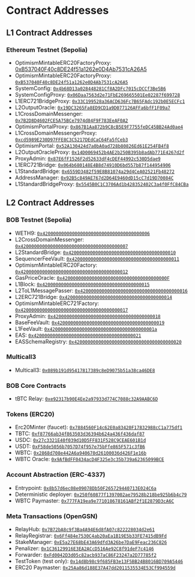 # Contract Addresses

## L1 Contract Addresses

### Ethereum Testnet (Sepolia)
- OptimismMintableERC20FactoryProxy: [0xB537040F40c8DE24f51a1262e0D4Ab7531cA26A5](https://sepolia.etherscan.io/address/0xB537040F40c8DE24f51a1262e0D4Ab7531cA26A5)
- OptimismMintableERC20FactoryProxy: [`0xB537040F40c8DE24f51a1262e0D4Ab7531cA26A5`](https://sepolia.etherscan.io/address/0xB537040F40c8DE24f51a1262e0D4Ab7531cA26A5)
- SystemConfig: [`0x4b68D13a028448281Cf8A2DFc7015cDCCf3Be5B6`](https://sepolia.etherscan.io/address/0x4b68D13a028448281Cf8A2DFc7015cDCCf3Be5B6)
- SystemConfigProxy: [`0x06Daa7563d2e71FbE269665501Ee02287f699728`](https://sepolia.etherscan.io/address/0x06Daa7563d2e71FbE269665501Ee02287f699728)
- L1ERC721BridgeProxy: [`0x33C199528a36ACD636Fc7B65FAdc192b0E5ECFc1`](https://sepolia.etherscan.io/address/0x33C199528a36ACD636Fc7B65FAdc192b0E5ECFc1)
- L2OutputOracle: [`0x19DC3265Fa8ED9CD1a9D077126AFFa6bfF1F09a7`](https://sepolia.etherscan.io/address/0x19DC3265Fa8ED9CD1a9D077126AFFa6bfF1F09a7)
- L1CrossDomainMessenger: [`0x7B2D8D4602FCE5A75BCe7974d84F9F783EeAF0A2`](https://sepolia.etherscan.io/address/0x7B2D8D4602FCE5A75BCe7974d84F9F783EeAF0A2)
- OptimismPortalProxy: [`0x867B1Aa872b9C8cB5E9F7755feDC45BB24Ad0ae4`](https://sepolia.etherscan.io/address/0x867B1Aa872b9C8cB5E9F7755feDC45BB24Ad0ae4)
- L1CrossDomainMessengerProxy: [`0xcd5989E230D97FFE8C3C5217DEdCaC64Fa5fCeb3`](https://sepolia.etherscan.io/address/0xcd5989E230D97FFE8C3C5217DEdCaC64Fa5fCeb3)
- OptimismPortal: [`0x52A130424d7a0bA0ad728b80826Ed61E254FB4f8`](https://sepolia.etherscan.io/address/0x52A130424d7a0bA0ad728b80826Ed61E254FB4f8)
- L2OutputOracleProxy: [`0x14D0069452b4AE2b250B395b8adAb771E4267d2f`](https://sepolia.etherscan.io/address/0x14D0069452b4AE2b250B395b8adAb771E4267d2f)
- ProxyAdmin: [`0x87E6fF1526F2d52633dF4cDEF44992c530D5dae9`](https://sepolia.etherscan.io/address/0x87E6fF1526F2d52633dF4cDEF44992c530D5dae9)
- L1ERC721Bridge: [`0x064b680148E4B8d74910D6bd557b87f144954906`](https://sepolia.etherscan.io/address/0x064b680148E4B8d74910D6bd557b87f144954906)
- L1StandardBridge: [`0x6559D3482f59E8B81074a29d4CeA02521Fb48272`](https://sepolia.etherscan.io/address/0x6559D3482f59E8B81074a29d4CeA02521Fb48272)
- AddressManager: [`0x92B5c849AE767d2D64E9460dD15cC7d19D70084C`](https://sepolia.etherscan.io/address/0x92B5c849AE767d2D64E9460dD15cC7d19D70084C)
- L1StandardBridgeProxy: [`0x5545B0C1C3706Ad1b428352402C3a4f0FfC84CBa`](https://sepolia.etherscan.io/address/0x5545B0C1C3706Ad1b428352402C3a4f0FfC84CBa)


## L2 Contract Addresses

### BOB Testnet (Sepolia)
- WETH9: [`0x4200000000000000000000000000000000000006`](https://testnet-explorer.gobob.xyz/address/0x4200000000000000000000000000000000000006)
- L2CrossDomainMessenger: [`0x4200000000000000000000000000000000000007`](https://testnet-explorer.gobob.xyz/address/0x4200000000000000000000000000000000000007)
- L2StandardBridge: [`0x4200000000000000000000000000000000000010`](https://testnet-explorer.gobob.xyz/address/0x4200000000000000000000000000000000000010)
- SequencerFeeVault: [`0x4200000000000000000000000000000000000011`](https://testnet-explorer.gobob.xyz/address/0x4200000000000000000000000000000000000011)
- OptimismMintableERC20Factory: [`0x4200000000000000000000000000000000000012`](https://testnet-explorer.gobob.xyz/address/0x4200000000000000000000000000000000000012)
- GasPriceOracle: [`0x420000000000000000000000000000000000000F`](https://testnet-explorer.gobob.xyz/address/0x420000000000000000000000000000000000000F)
- L1Block: [`0x4200000000000000000000000000000000000015`](https://testnet-explorer.gobob.xyz/address/0x4200000000000000000000000000000000000015)
- L2ToL1MessagePasser: [`0x4200000000000000000000000000000000000016`](https://testnet-explorer.gobob.xyz/address/0x4200000000000000000000000000000000000016)
- L2ERC721Bridge: [`0x4200000000000000000000000000000000000014`](https://testnet-explorer.gobob.xyz/address/0x4200000000000000000000000000000000000014)
- OptimismMintableERC721Factory: [`0x4200000000000000000000000000000000000017`](https://testnet-explorer.gobob.xyz/address/0x4200000000000000000000000000000000000017)
- ProxyAdmin: [`0x4200000000000000000000000000000000000018`](https://testnet-explorer.gobob.xyz/address/0x4200000000000000000000000000000000000018)
- BaseFeeVault: [`0x4200000000000000000000000000000000000019`](https://testnet-explorer.gobob.xyz/address/0x4200000000000000000000000000000000000019)
- L1FeeVault: [`0x420000000000000000000000000000000000001a`](https://testnet-explorer.gobob.xyz/address/0x420000000000000000000000000000000000001a)
- EAS: [`0x4200000000000000000000000000000000000021`](https://testnet-explorer.gobob.xyz/address/0x4200000000000000000000000000000000000021)
- EASSchemaRegistry: [`0x4200000000000000000000000000000000000020`](https://testnet-explorer.gobob.xyz/address/0x4200000000000000000000000000000000000020)

### Multicall3

- Multicall3: [`0x089b191d95417817389c8eD9075b51a38ca46DE8`](https://testnet-explorer.gobob.xyz/address/0x089b191d95417817389c8eD9075b51a38ca46DE8)

### BOB Core Contracts

- tBTC Relay: [`0xe92317b90E4Ee2a97933d774C7088c32A9AABC6D`](https://testnet-explorer.gobob.xyz/address/0xe92317b90E4Ee2a97933d774C7088c32A9AABC6D)

### Tokens (ERC20)

- Erc20Minter (faucet): [`0x7884560F14c62E0a83420F17832988cC1a775df1`](https://testnet-explorer.gobob.xyz/address/0x7884560F14c62E0a83420F17832988cC1a775df1)
- TBTC: [`0xf87766ab34f863503d36394b624a436f436daf87`](https://testnet-explorer.gobob.xyz/address/0xf87766ab34f863503d36394b624a436f436daf87)
- USDC: [`0x27c3321E40f039d10D5FF831F528C9CEAE601B1d`](https://testnet-explorer.gobob.xyz/address/0x27c3321E40f039d10D5FF831F528C9CEAE601B1d)
- USDT: [`0xF58de5056b7057D74f957e75bFfe865F571c3fB6`](https://testnet-explorer.gobob.xyz/address/0xF58de5056b7057D74f957e75bFfe865F571c3fB6)
- WBTC: [`0x2868d708e442A6a940670d26100036d426F1e16b`](https://testnet-explorer.gobob.xyz/address/0x2868d708e442A6a940670d26100036d426F1e16b)
- WBTC Oracle: [`0x9AfBdFF0434acD4F325e3c35b739a62365099BCE`](https://testnet-explorer.gobob.xyz/address/0x9AfBdFF0434acD4F325e3c35b739a62365099BCE)

### Account Abstraction (ERC-4337)

- Entrypoint: [`0x8b57d6ec08e09078Db50F265729440713E024C6a`](https://testnet-explorer.gobob.xyz/address/0x8b57d6ec08e09078Db50F265729440713E024C6a)
- Deterministic deployer: [`0x250f60877f1397002ae79528b218be925b6b4c79`](https://testnet-explorer.gobob.xyz/address/0x250f60877f1397002ae79528b218be925b6b4c79)
- WBTC Paymaster: [`0x777FA19ea9e771018678161ABf2f1E2879D3cA6C`](https://testnet-explorer.gobob.xyz/address/0x777FA19ea9e771018678161ABf2f1E2879D3cA6C)

### Meta Transactions (OpenGSN)

- RelayHub: [`0x7B72bA8c9f3Ba4A94E6d8fA07c822228034d2e61`](https://testnet-explorer.gobob.xyz/address/0x7B72bA8c9f3Ba4A94E6d8fA07c822228034d2e61)
- RelayRegistrar: [`0x6Ff484e7530C4ab20aEa1B19E5b33FE7415dB9Fd`](https://testnet-explorer.gobob.xyz/address/0x6Ff484e7530C4ab20aEa1B19E5b33FE7415dB9Fd)
- StakeManager: [`0xE5a27E68bE43A69dfd3A26be7DaE9Feac236C826`](https://testnet-explorer.gobob.xyz/address/0xE5a27E68bE43A69dfd3A26be7DaE9Feac236C826)
- Penalizer: [`0x1C36129916E3EA2ACcD516Ae92C8f91deF7c4146`](https://testnet-explorer.gobob.xyz/address/0x1C36129916E3EA2ACcD516Ae92C8f91deF7c4146)
- Forwarder: [`0xFd0042D3d05c82acb937aC86F23247a2D77785f2`](https://testnet-explorer.gobob.xyz/address/0xFd0042D3d05c82acb937aC86F23247a2D77785f2)
- TestToken (test only): [`0x14d8b98c9f685FB3e13F5BB24B8016BD709A5446`](https://testnet-explorer.gobob.xyz/address/0x14d8b98c9f685FB3e13F5BB24B8016BD709A5446)
- ERC20 Paymaster: [`0x25Aa86d188E37A47dd2011535534E53Cf994559d`](https://testnet-explorer.gobob.xyz/address/0x25Aa86d188E37A47dd2011535534E53Cf994559d)